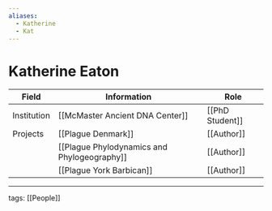 ```yaml
---
aliases:
  - Katherine
  - Kat
---
```


# Katherine Eaton

| Field       | Information                     | Role            |
| ----------- | ------------------------------- | --------------- |
| Institution | [[McMaster Ancient DNA Center]] | [[PhD Student]] |
| Projects    | [[Plague Denmark]]              | [[Author]]      |
|             | [[Plague Phylodynamics and Phylogeography]]       | [[Author]]      | 
|             | [[Plague York Barbican]]        | [[Author]]      |

---

tags: [[People]]